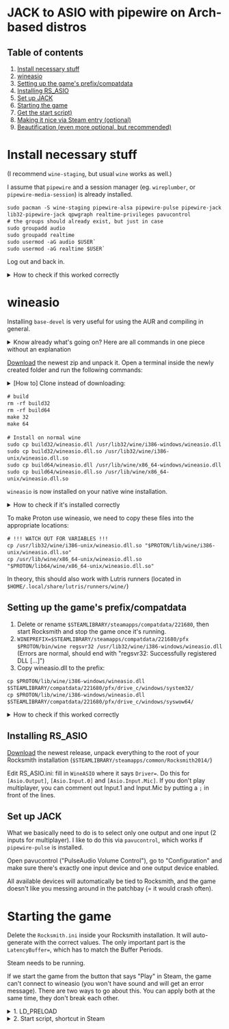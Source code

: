 # JACK to ASIO with pipewire on Arch-based distros

## Table of contents

1. [Install necessary stuff](#install-necessary-stuff)
1. [wineasio](#wineasio)
1. [Setting up the game's prefix/compatdata](#setting-up-the-games-prefixcompatdata)
1. [Installing RS_ASIO](#installing-rs_asio)
1. [Set up JACK](#set-up-jack)
1. [Starting the game](#starting-the-game)
1. [Get the start script)](#get-the-start-script)
1. [Making it nice via Steam entry (optional)](#making-it-nice-via-steam-entry-optional)
1. [Beautification (even more optional, but recommended)](#beautification-even-more-optional-but-recommended)

# Install necessary stuff

(I recommend `wine-staging`, but usual `wine` works as well.)

I assume that `pipewire` and a session manager (eg. `wireplumber`, or `pipewire-media-session`) is already installed.

```
sudo pacman -S wine-staging pipewire-alsa pipewire-pulse pipewire-jack lib32-pipewire-jack qpwgraph realtime-privileges pavucontrol
# the groups should already exist, but just in case
sudo groupadd audio
sudo groupadd realtime
sudo usermod -aG audio $USER`
sudo usermod -aG realtime $USER`
```

Log out and back in.

<details><summary> How to check if this worked correctly</summary>
For the packages, do `pacman -Q package-name`. (You can do multiple at once) Should output the names and versions without errors.

	For the groups, run `groups`. This will give you a list, which should contain "audio" and "realtime".
</details>

# wineasio

Installing `base-devel` is very useful for using the AUR and compiling in general.

<details><summary>Know already what's going on? Here are all commands in one piece without an explanation</summary>

If the commands in this collapsible section don't work for you, try the "longer" variant first before asking for help.

YOU NEED TO HAVE THE $PROTON VARIABLE SET!! (or replaced with the correct path first)

cd into the unpacked directory, then run this.

```
rm -rf build32
rm -rf build64
make 32
make 64
sudo cp build32/wineasio.dll /usr/lib32/wine/i386-windows/wineasio.dll
sudo cp build32/wineasio.dll.so /usr/lib32/wine/i386-unix/wineasio.dll.so
sudo cp build64/wineasio.dll /usr/lib/wine/x86_64-windows/wineasio.dll
sudo cp build64/wineasio.dll.so /usr/lib/wine/x86_64-unix/wineasio.dll.so
cp build32/wineasio.dll "$PROTON/lib/wine/i386-windows/wineasio.dll"
cp build32/wineasio.dll.so "$PROTON/lib/wine/i386-unix/wineasio.dll.so"
cp build64/wineasio.dll "$PROTON/lib64/wine/x86_64-windows/wineasio.dll"
cp build64/wineasio.dll.so "$PROTON/lib64/wine/x86_64-unix/wineasio.dll.so"
```

And you're done, continue with [Setting up the game's prefix/compatdata](#setting-up-the-games-prefixcompatdata).

---

</details>

[Download](https://github.com/wineasio/wineasio/releases) the newest zip and unpack it. Open a terminal inside the newly created folder and run the following commands:

<details><summary>[How to] Clone instead of downloading:</summary>

(No support for this way, as release package is easier to replicate.)

```
git clone --recursive https://github.com/wineasio/wineasio.git
cd wineasio
```

---

</details>

```
# build
rm -rf build32
rm -rf build64
make 32
make 64

# Install on normal wine
sudo cp build32/wineasio.dll /usr/lib32/wine/i386-windows/wineasio.dll
sudo cp build32/wineasio.dll.so /usr/lib32/wine/i386-unix/wineasio.dll.so
sudo cp build64/wineasio.dll /usr/lib/wine/x86_64-windows/wineasio.dll
sudo cp build64/wineasio.dll.so /usr/lib/wine/x86_64-unix/wineasio.dll.so
```

`wineasio` is now installed on your native wine installation.

<details>
	<summary>How to check if it's installed correctly</summary>

	find /usr/lib/ -name "wineasio.dll"
	find /usr/lib/ -name "wineasio.dll.so"
	find /usr/lib32/ -name "wineasio.dll"
	find /usr/lib32/ -name "wineasio.dll.so"

This should output 4 paths (ignore the errors).

---

</details>

To make Proton use wineasio, we need to copy these files into the appropriate locations:

```
# !!! WATCH OUT FOR VARIABLES !!!
cp /usr/lib32/wine/i386-unix/wineasio.dll.so "$PROTON/lib/wine/i386-unix/wineasio.dll.so"
cp /usr/lib/wine/x86_64-unix/wineasio.dll.so "$PROTON/lib64/wine/x86_64-unix/wineasio.dll.so"
```

In theory, this should also work with Lutris runners (located in `$HOME/.local/share/lutris/runners/wine/`)

## Setting up the game's prefix/compatdata

1. Delete or rename `$STEAMLIBRARY/steamapps/compatdata/221680`, then start Rocksmith and stop the game once it's running.
1. `WINEPREFIX=$STEAMLIBRARY/steamapps/compatdata/221680/pfx $PROTON/bin/wine regsvr32 /usr/lib32/wine/i386-windows/wineasio.dll` (Errors are normal, should end with "regsvr32: Successfully registered DLL [...]")
1. Copy wineasio.dll to the prefix:
```
cp $PROTON/lib/wine/i386-windows/wineasio.dll $STEAMLIBRARY/compatdata/221680/pfx/drive_c/windows/system32/
cp $PROTON/lib/wine/i386-windows/wineasio.dll $STEAMLIBRARY/compatdata/221680/pfx/drive_c/windows/syswow64/
```

<details><summary> How to check if this worked correctly</summary>

Download this: [VBAsioTest_1013.zip](https://download.vb-audio.com/Download_MT128/VBAsioTest_1013.zip)

Extract it somewhere and run a command like this (replace the last path with the correct path that you chose):
```
WINEPREFIX=$STEAMLIBRARY/steamapps/compatdata/221680/pfx $PROTON/bin/wine /path/to/VBASIOTest32.exe
```

---
</details>

## Installing RS_ASIO

[Download](https://github.com/mdias/rs_asio/releases) the newest release, unpack everything to the root of your Rocksmith installation (`$STEAMLIBRARY/steamapps/common/Rocksmith2014/`)

Edit RS_ASIO.ini: fill in `WineASIO` where it says `Driver=`. Do this for `[Asio.Output]`, `[Asio.Input.0]` and `[Asio.Input.Mic]`. If you don't play multiplayer, you can comment out Input.1 and Input.Mic by putting a `;` in front of the lines.

## Set up JACK

What we basically need to do is to select only one output and one input (2 inputs for multiplayer). I like to do this via `pavucontrol`, which works if `pipewire-pulse` is installed.

Open pavucontrol ("PulseAudio Volume Control"), go to "Configuration" and make sure there's exactly one input device and one output device enabled.

All available devices will automatically be tied to Rocksmith, and the game doesn't like you messing around in the patchbay (= it would crash often).

# Starting the game

Delete the `Rocksmith.ini` inside your Rocksmith installation. It will auto-generate with the correct values. The only important part is the `LatencyBuffer=`, which has to match the Buffer Periods.

Steam needs to be running.

If we start the game from the button that says "Play" in Steam, the game can't connect to wineasio (you won't have sound and will get an error message). There are two ways to go about this. You can apply both at the same time, they don't break each other.

<details><summary>1. LD_PRELOAD</summary>

* Advantages: Run from Steam directly
* Disadvantages: higher possibility of crashes, steps you might need to do every game-boot.

Add these launch options to Rocksmith:
```
LD_PRELOAD=/usr/lib32/libjack.so PIPEWIRE_LATENCY=256/48000 %command%
```

You can launch the game from Steam now. For the first few boot-ups, you have to remove window focus from Rocksmith (typically done with Alt+Tab) as soon as the window shows up. If it doesn't crash, continue.

Rocksmith might not have audio, however, if you don't get a message saying that there's no output device, RS_ASIO and JACK are working fine.

Open qpwgraph or a different JACK patchbay software of your choice. We want to connect microphones to the inputs of Rocksmith and two outputs to our actual output device. Rocksmith will sometimes crash when messing with the patchbay, so this is how you want to go about it:

1. Connect one device to Rocksmith
1. Window focus to Rocksmith
1. Go to step one, until you have connected everything

---

</details>

<details><summary>2. Start script, shortcut in Steam</summary>

* Advantage: Reliable one time setup
* Disadvantages: Another Steam game entry, or having to launch from terminal entirely

### Get the start script

In Steam, right click on Rocksmith and choose "Properties". Set the following launch options:

```
PROTON_LOG=1 PROTON_DUMP_DEBUG_COMMANDS=1 %command%
```

then start the game from Steam again. You will now have a script at `/tmp/proton_$USER/run` that represents the command Steam runs when starting the game. If we run this script, Rocksmith can start via Steam and have sound.

Let's copy the script to somewhere else and give it a better name. This is an example that I will use in the rest of the guide. You can change the path or the name of the script, if you want to.

```
cp /tmp/proton_$USER/run $STEAMLIBRARY/steamapps/common/rocksmith-launcher.sh
```

We can start the game via this script now: `PIPEWIRE_LATENCY="256/48000" $STEAMLIBRARY/steamapps/common/rocksmith-launcher.sh`

### Making it nice via Steam entry (optional, but recommended)

We can't start Rocksmith directly from the Steam Library. But we can use the Steam Library to start the script that starts the game in a way that Steam recognizes.

<details><summary>Fitting meme</summary>

![](https://i.kym-cdn.com/photos/images/original/002/546/187/fb1.jpg)

</details>

Go into your Steam Library and select "Add a game" -> "Add a Non-Steam Game" on the bottom left.
Make sure you can see all files. Select the script we generated just now and add it. This will create a shortcut to the script, which I will refer to as "shortcut" from here on.
Right click on the shortcut and select "Properties". Add these launch Options: `PIPEWIRE_LATENCY="256/48000" %command%`

`PIPEWIRE_LATENCY`: Rocksmith needs a sample rate of 48000. 256 refers to the buffer size. This number worked great for me and others, but you can experiment with different values, of course.

You can now start the game from Steam. Use the shortcut, it will launch the actual game.

### Beautification (even more optional, but recommended)

Leaving the shortcut just like that is not pretty, so we're going to change that.

You can give the games in your Steam Library a custom look. A good Website for resources is the [SteamGridDB](https://www.steamgriddb.com/).

You can take artwork from [Rocksmith](https://www.steamgriddb.com/game/1841), [Rocksmith 2014](https://www.steamgriddb.com/game/2295), [Rocksmith+](https://www.steamgriddb.com/game/5359161) or anything else you want. I would recommend something that makes the shortcut look different than the game.

Go into the shortcut's Properties. Right under the text "Shortcut" you can change the game's icon and name (both show up in the list on the left in desktop mode). I recommend something like "Rocksmith 2014 - Launcher".

Above the "Play" button in Steam, there's artwork called the "hero". Right-click on it and choose "set custom background".

For the cover art ("grid"), it gets a bit harder. Go to `$HOME/.steam/steam/userdata/<number>/config/grid`. Since we added a hero, there should be a file that resembles it. It's called `<id>_hero.<file-ending>` we need the ID.
copy the cover art into this folder and name it `<id>p.<file-ending>`.

This is how it looks on my system:

![](/img/grid-file.png)

Launch Big Picture Mode now and find the entry in your Library. It should now have artwork.

---

</summary>

# A bit of troubleshooting

If some commands don't work, make sure you've set the variables.

## Game crashes

Can happen sometimes when you use a different application, then focus Rocksmith again. Other than that:

* First off, if the game crashes at the start, try two more times. Sometimes it was just random.
* Keep Pavucontrol (or whatever you used) open while starting/playing - I can't really tell why, but it helps a lot
* **Use onboard audio:** I use a seperate sound card (Shows up as "CM106") that creates issues. I don't have to unplug it, but just use the audio built into the mainboard. RealTone Cable works fine btw.
* **Focus away:** If you use pipewire and the game crashes right after the window shows up, you could try taking the focus to another window as quick as possible. It helps sometimes, but isn't reliable
* **Patch bay:** (Meaning: Changes with something like qpwgraph or Catia.) The game doesn't like these changes too much. You might get away with 1-2, but this is a bit luck-based.
* **Disable Big Picture:** I think this was an issue for me at one point. I would do it just to be sure.
* **Start from terminal:** This gives you more info on what's going on. Launch the script from the terminal or
* **Try the old approach:** This is not meant to be used for playing anymore, but it's a reliable way to get the game running: `PIPEWIRE_LATENCY=256/48000 WINEPREFIX=$STEAMLIBRARY/steamapps/compatdata/221680/pfx $PROTON/bin/wine $STEAMLIBRARY/steamapps/common/Rocksmith2014/Rocksmith2014.exe`

## WineASIO

This is a handy debugging tool (that I've also [used in the past](https://github.com/theNizo/linux_rocksmith/issues/22#issuecomment-1276457128)]): https://forum.vb-audio.com/viewtopic.php?t=1204

## CDLC

* Make sure your game is patched for it. Since it's now an .exe, add that to your Steam Library and run it with Proton.
* In the past, we had to set the working directory to the root of the game's folder. This would either be done in the script, in the properties of the shortcut, or in the terminal via `cd`.
